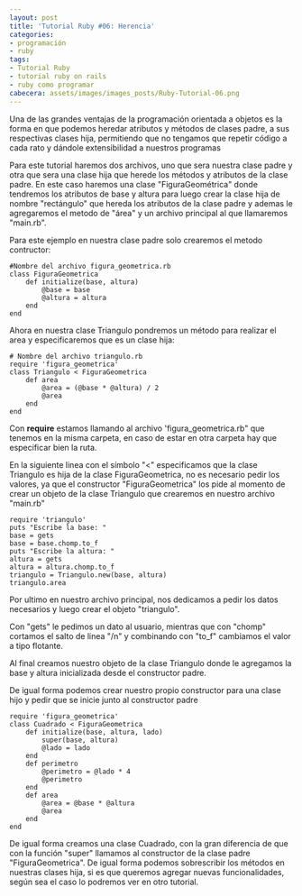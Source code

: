 ```yaml
---
layout: post
title: 'Tutorial Ruby #06: Herencia'
categories:
- programación
- ruby
tags:
- Tutorial Ruby
- tutorial ruby on rails
- ruby como programar
cabecera: assets/images/images_posts/Ruby-Tutorial-06.png
---
```

<p>Una de las grandes ventajas de la programación orientada a objetos es la forma en que podemos heredar atributos y métodos de clases padre, a sus respectivas clases hija, permitiendo que no tengamos que repetir código a cada rato y dándole extensibilidad a nuestros programas</p>

<p>Para este tutorial haremos dos archivos, uno que sera nuestra clase padre y otra que sera una clase hija que herede los métodos y atributos de la clase padre. En este caso haremos una clase "FiguraGeométrica" donde tendremos los atributos de base y altura para luego crear la clase hija de nombre "rectángulo" que hereda los atributos de la clase padre y ademas le agregaremos el metodo de  "área" y un archivo principal al que llamaremos "main.rb".</p>

<p>Para este ejemplo en nuestra clase padre solo crearemos el metodo contructor:</p>

<pre class="wp-block-code"><code>#Nombre del archivo figura_geometrica.rb
class FiguraGeometrica
    def initialize(base, altura)
        @base = base
        @altura = altura
    end
end</code></pre>

<p>Ahora en nuestra clase Triangulo pondremos un método para realizar el area y especificaremos que es un clase hija:</p>

<pre class="wp-block-code"><code># Nombre del archivo triangulo.rb
require 'figura_geometrica'
class Triangulo &lt; FiguraGeometrica
    def area
        @area = (@base * @altura) / 2
        @area
    end
end</code></pre>

<p>Con <strong>require</strong> estamos llamando al archivo 'figura_geometrica.rb" que tenemos en la misma carpeta, en caso de estar en otra carpeta hay que especificar bien la ruta.</p>

<p>En la siguiente linea con el símbolo "&lt;" especificamos que la clase Triangulo es hija de la clase FiguraGeometrica, no es necesario pedir los valores, ya que el constructor "FiguraGeometrica" los pide al momento de crear un objeto de la clase Triangulo que crearemos en nuestro archivo "main.rb"</p>

<pre class="wp-block-code"><code>require 'triangulo'
puts "Escribe la base: "
base = gets
base = base.chomp.to_f
puts "Escribe la altura: "
altura = gets
altura = altura.chomp.to_f
triangulo = Triangulo.new(base, altura)
triangulo.area</code></pre>

<p>Por ultimo en nuestro archivo principal, nos dedicamos a pedir los datos necesarios y luego crear el objeto "triangulo".</p>

<p>Con "gets" le pedimos un dato al usuario, mientras que con "chomp" cortamos el salto de linea "/n" y combinando con "to_f" cambiamos el valor a tipo flotante.</p>

<p>Al final creamos nuestro objeto de la clase Triangulo donde le agregamos la base y altura inicializada desde el constructor padre.</p>

<p>De igual forma podemos crear nuestro propio constructor para una clase hijo y pedir que se inicie junto al constructor padre</p>

<pre class="wp-block-code"><code>require 'figura_geometrica'
class Cuadrado &lt; FiguraGeometrica
    def initialize(base, altura, lado)
        super(base, altura)
        @lado = lado
    end
    def perimetro
        @perimetro = @lado * 4
        @perimetro
    end
    def area
        @area = @base * @altura
        @area
    end
end</code></pre>

<p>De igual forma creamos una clase Cuadrado, con la gran diferencia de que con la función "super" llamamos al constructor de la clase padre "FiguraGeometrica". De igual forma podemos sobrescribir los métodos en nuestras clases hija, si es que queremos agregar nuevas funcionalidades, según sea el caso lo podremos ver en otro tutorial.</p>